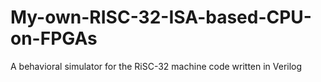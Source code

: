 # My-own-RISC-32-ISA-based-CPU-on-FPGAs
A behavioral simulator for the RiSC-32 machine code written in Verilog
